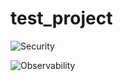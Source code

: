 # test_project

![Security](https://img.shields.io/endpoint?style=for-the-badge&url=https%3A%2F%2Fopslevel-jason.ngrok.io%2Fapi%2Fservice_level%2Fc9ad6d0b-4013-4619-b951-f708936424e3%2FSecurity)

![Observability](https://img.shields.io/endpoint?style=for-the-badge&url=https%3A%2F%2Fopslevel-jason.ngrok.io%2Fapi%2Fservice_level%2Fc9ad6d0b-4013-4619-b951-f708936424e3%2FObservability)
